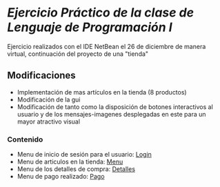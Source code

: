 # *Ejercicio Práctico de la clase de Lenguaje de Programación I*

Ejercicio realizados con el IDE NetBean el 26 de diciembre de manera virtual, continuación del proyecto de una "tienda"

## Modificaciones
- Implementación de mas artículos en la tienda (8 productos)
- Modificación de la gui 
- Modificación de tanto como la disposición de botones interactivos al usuario y de los mensajes-imagenes desplegadas en este para un mayor atractivo visual
  
### Contenido

- Menu de inicio de sesión para el usuario: [Login](Tienda/src/tienda/Login.java)
- Menu de articulos en la tienda: [Menu](Tienda/src/tienda/Menu.java)
- Menu de los detalles de compra: [Detalles](Tienda/src/tienda/Detalle.java)
- Menu de pago realizado: [Pago](Tienda/src/tienda/Pago.java)
